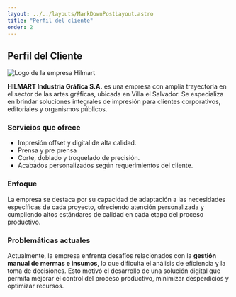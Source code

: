 ```yaml
---
layout: ../../layouts/MarkDownPostLayout.astro
title: "Perfil del cliente"
order: 2
---
```


## Perfil del Cliente
![Logo de la empresa Hilmart](/Logo_Hilmart.JPG)

**HILMART Industria Gráfica S.A.** es una empresa con amplia trayectoria en el sector de las artes gráficas, ubicada en Villa el Salvador. Se especializa en brindar soluciones integrales de impresión para clientes corporativos, editoriales y organismos públicos.

### Servicios que ofrece
- Impresión offset y digital de alta calidad.
- Prensa y pre prensa
- Corte, doblado y troquelado de precisión.
- Acabados personalizados según requerimientos del cliente.

### Enfoque
La empresa se destaca por su capacidad de adaptación a las necesidades específicas de cada proyecto, ofreciendo atención personalizada y cumpliendo altos estándares de calidad en cada etapa del proceso productivo.

### Problemáticas actuales
Actualmente, la empresa enfrenta desafíos relacionados con la **gestión manual de mermas e insumos**, lo que dificulta el análisis de eficiencia y la toma de decisiones. Esto motivó el desarrollo de una solución digital que permita mejorar el control del proceso productivo, minimizar desperdicios y optimizar recursos.